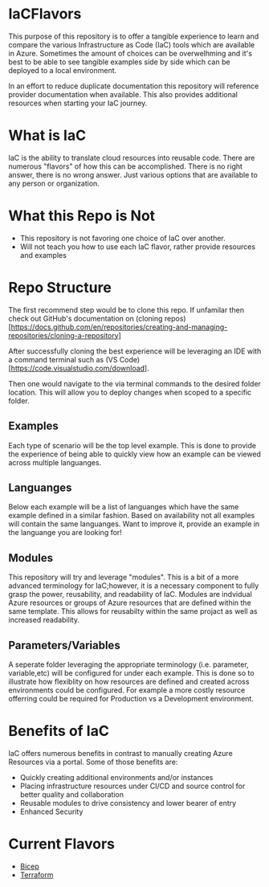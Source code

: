 # IaCFlavors
This purpose of this repository is to offer a tangible experience to learn and compare the various Infrastructure as Code (IaC) tools which are available in Azure. Sometimes the amount of choices can be overwelhming and it's best to be able to see tangible examples side by side which can be deployed to a local environment. 

In an effort to reduce duplicate documentation this repository will reference provider documentation when available. This also provides additional resources when starting your IaC journey.

# What is IaC
IaC is the ability to translate cloud resources into reusable code. There are numerous "flavors" of how this can be accomplished. There is no right answer, there is no wrong answer. Just various options that are available to any person or organization.

# What this Repo is Not
- This repository is not favoring one choice of IaC over another.
- Will not teach you how to use each IaC flavor, rather provide resources and examples

# Repo Structure
The first recommend step would be to clone this repo. If unfamilar then check out GitHub's documentation on (cloning repos)[https://docs.github.com/en/repositories/creating-and-managing-repositories/cloning-a-repository]

After successfully cloning the best experience will be leveraging an IDE with a command terminal such as (VS Code)[https://code.visualstudio.com/download].

Then one would navigate to the via terminal commands to the desired folder location. This will allow you to deploy changes when scoped to a specific folder.

## Examples
Each type of scenario will be the top level example. This is done to provide the experience of being able to quickly view how an example can be viewed across multiple languanges.

## Languanges
Below each example will be a list of languanges which have the same example defined in a similar fashion. Based on availability not all examples will contain the same languanges. Want to improve it, provide an example in the languange you are looking for!

## Modules
This repository will try and leverage "modules". This is a bit of a more advanced terminology for IaC;however, it is a necessary component to fully grasp the power, reusability, and readability of IaC. Modules are indvidual Azure resources or groups of Azure resources that are defined within the same template. This allows for reusabilty within the same projact as well as increased readability.

## Parameters/Variables
A seperate folder leveraging the appropriate terminology (i.e. parameter, variable,etc) will be configured for under each example. This is done so to illustrate how flexiblity on how resources are defined and created across environments could be configured. For example a more costly resource offerring could be required for Production vs a Development environment.

# Benefits of IaC
IaC offers numerous benefits in contrast to manually creating Azure Resources via a portal. Some of those benefits are:
- Quickly creating additional environments and/or instances
- Placing infrastructure resources under CI/CD and source control for better quality and collaboration
- Reusable modules to drive consistency and lower bearer of entry
- Enhanced Security

# Current Flavors
- [Bicep](\documentation\bicep.md)
- [Terraform](\documentation\terraform.md)

